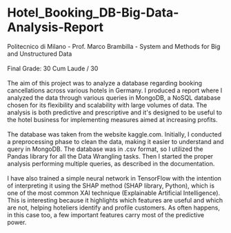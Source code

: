 # Hotel_Booking_DB-Big-Data-Analysis-Report
Politecnico di Milano - Prof. Marco Brambilla - System and Methods for Big and Unstructured Data
<br><br>
Final Grade: 30 Cum Laude / 30
<br><br>
The aim of this project was to analyze a database regarding booking cancellations across various hotels in Germany. I produced a report where I analyzed the data through various queries in MongoDB, a NoSQL database chosen for its flexibility and scalability with large volumes of data. The analysis is both predictive and prescriptive and it's designed to be useful to the hotel business for implementing measures aimed at increasing profits.<br><br>
The database was taken from the website kaggle.com. Initially, I conducted a preprocessing phase to clean the data, making it easier to understand and query in MongoDB. The database was in .csv format, so I utilized the Pandas library for all the Data Wrangling tasks. Then I started the proper analysis performing multiple queries, as described in the documentation.<br><br>
I have also trained a simple neural network in TensorFlow with the intention of interpreting it using the SHAP method (SHAP library, Python), which is one of the most common XAI technique (Explainable Artificial Intelligence). This is interesting because it highlights which features are useful and which are not, helping hoteliers identify and profile customers. As often happens, in this case too, a few important features carry most of the predictive power.
